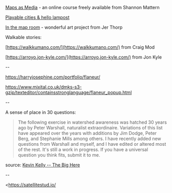 ---
---

[Maps as Media](http://www.wordsinspace.net/mapsmedia/fall2018/) - an online course freely available from Shannon Mattern

[Playable cities & hello lampost](https://tomarmitage.com/2014/12/02/some-of-these-things-are-not-like-the-others/)

[In the map room](https://medium.com/@blprnt/in-the-map-room-cd6b06bf2139) - wonderful art project from Jer Thorp

Walkable stories:

[https://walkkumano.com/](https://walkkumano.com/) from Craig Mod

[https://arroyo.jon-kyle.com/](https://arroyo.jon-kyle.com/) from Jon Kyle

--

<https://harryjosephine.com/portfolio/flaneur/>

<https://www.mixital.co.uk/dmks-s3-gzip/texteditor/containsstronglanguage/flaneur_popup.html>

--

A sense of place in 30 questions:

>The following exercise in watershed awareness was hatched 30 years ago by Peter Warshall, naturalist extraordinaire. Variations of this list have appeared over the years with additions by Jim Dodge, Peter Berg, and Stephanie Mills among others. I have recently added new questions from Warshall and myself, and I have edited or altered most of the rest. It's still a work in progress. If you have a universal question you think fits, submit it to me.

source: [Kevin Kelly -- The Big Here](https://kk.org/helpwanted/archives/001084.php)

--

<https://satellitestud.io/